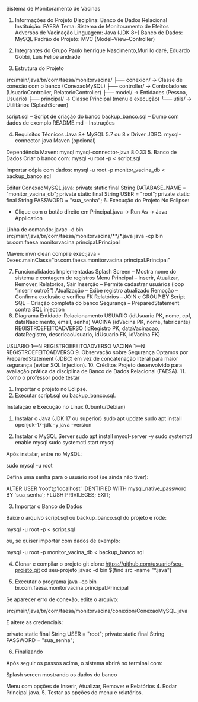 Sistema de Monitoramento de Vacinas
1. Informações do Projeto
Disciplina: Banco de Dados Relacional
Instituição: FAESA
Tema: Sistema de Monitoramento de Efeitos Adversos de Vacinação
Linguagem: Java (JDK 8+)
Banco de Dados: MySQL
Padrão de Projeto: MVC (Model–View–Controller)

3. Integrantes do Grupo
Paulo henrique Nascimento,Murillo daré, Eduardo Gobbi, Luis Felipe andrade

4. Estrutura do Projeto
   
src/main/java/br/com/faesa/monitorvacina/
├── conexion/      → Classe de conexão com o banco (ConexaoMySQL)
├── controller/    → Controladores (UsuarioController, RelatorioController)
├── model/         → Entidades (Pessoa, Usuario)
├── principal/     → Classe Principal (menu e execução)
└── utils/         → Utilitários (SplashScreen)

script.sql – Script de criação do banco
backup_banco.sql – Dump com dados de exemplo
README.md – Instruções

4. Requisitos Técnicos
Java 8+
MySQL 5.7 ou 8.x
Driver JDBC: mysql-connector-java
Maven (opcional)

Dependência Maven:
<dependency>
    <groupId>mysql</groupId>
    <artifactId>mysql-connector-java</artifactId>
    <version>8.0.33</version>
</dependency>
5. Banco de Dados
Criar o banco com:
mysql -u root -p < script.sql

Importar cópia com dados:
mysql -u root -p monitor_vacina_db < backup_banco.sql

Editar ConexaoMySQL.java:
private static final String DATABASE_NAME = "monitor_vacina_db";
private static final String USER = "root";
private static final String PASSWORD = "sua_senha";
6. Execução do Projeto
No Eclipse:
- Clique com o botão direito em Principal.java → Run As → Java Application

Linha de comando:
javac -d bin src/main/java/br/com/faesa/monitorvacina/**/*.java
java -cp bin br.com.faesa.monitorvacina.principal.Principal

Maven:
mvn clean compile exec:java -Dexec.mainClass="br.com.faesa.monitorvacina.principal.Principal"

7. Funcionalidades Implementadas
Splash Screen – Mostra nome do sistema e contagem de registros
Menu Principal – Inserir, Atualizar, Remover, Relatórios, Sair
Inserção – Permite cadastrar usuários (loop “inserir outro?”)
Atualização – Exibe registro atualizado
Remoção – Confirma exclusão e verifica FK
Relatórios – JOIN e GROUP BY
Script SQL – Criação completa do banco
Segurança – PreparedStatement contra SQL injection
8. Diagrama Entidade-Relacionamento
USUARIO (idUsuario PK, nome, cpf, dataNascimento, email, senha)
VACINA (idVacina PK, nome, fabricante)
REGISTROEFEITOADVERSO (idRegistro PK, dataVacinacao, dataRegistro, descricaoUsuario, idUsuario FK, idVacina FK)

USUARIO 1—N REGISTROEFEITOADVERSO
VACINA 1—N REGISTROEFEITOADVERSO
9. Observação sobre Segurança
Optamos por PreparedStatement (JDBC) em vez de concatenação literal para maior segurança (evitar SQL Injection).
10. Créditos
Projeto desenvolvido para avaliação prática da disciplina de Banco de Dados Relacional (FAESA).
11. Como o professor pode testar
1. Importar o projeto no Eclipse.
2. Executar script.sql ou backup_banco.sql.

Instalação e Execução no Linux (Ubuntu/Debian)
1. Instalar o Java (JDK 17 ou superior)
sudo apt update
sudo apt install openjdk-17-jdk -y
java -version

2. Instalar o MySQL Server
sudo apt install mysql-server -y
sudo systemctl enable mysql
sudo systemctl start mysql


Após instalar, entre no MySQL:

sudo mysql -u root


Defina uma senha para o usuário root (se ainda não tiver):

ALTER USER 'root'@'localhost' IDENTIFIED WITH mysql_native_password BY 'sua_senha';
FLUSH PRIVILEGES;
EXIT;

3. Importar o Banco de Dados

Baixe o arquivo script.sql ou backup_banco.sql do projeto e rode:

mysql -u root -p < script.sql


ou, se quiser importar com dados de exemplo:

mysql -u root -p monitor_vacina_db < backup_banco.sql

4. Clonar e compilar o projeto
git clone https://github.com/usuario/seu-projeto.git
cd seu-projeto
javac -d bin $(find src -name "*.java")

5. Executar o programa
java -cp bin br.com.faesa.monitorvacina.principal.Principal


Se aparecer erro de conexão, edite o arquivo:

src/main/java/br/com/faesa/monitorvacina/conexion/ConexaoMySQL.java


E altere as credenciais:

private static final String USER = "root";
private static final String PASSWORD = "sua_senha";

6. Finalizando

Após seguir os passos acima, o sistema abrirá no terminal com:

Splash screen mostrando os dados do banco

Menu com opções de Inserir, Atualizar, Remover e Relatórios
4. Rodar Principal.java.
5. Testar as opções do menu e relatórios.
